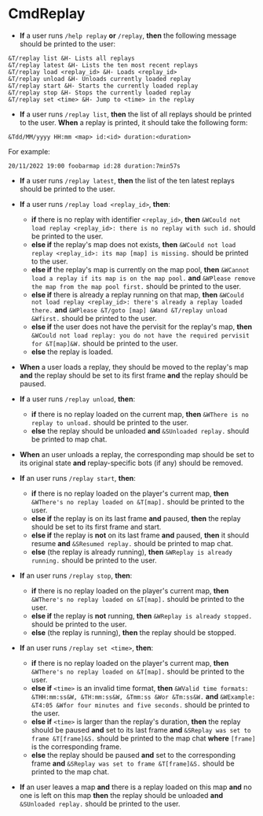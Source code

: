 # CmdReplay

+ **If** a user runs `/help replay` **or** `/replay`, **then** the following message should be printed to the user:

```
&T/replay list &H- Lists all replays
&T/replay latest &H- Lists the ten most recent replays
&T/replay load <replay_id> &H- Loads <replay_id>
&T/replay unload &H- Unloads currently loaded replay
&T/replay start &H- Starts the currently loaded replay
&T/replay stop &H- Stops the currently loaded replay
&T/replay set <time> &H- Jump to <time> in the replay
```

+ **If** a user runs `/replay list`, **then** the list of all replays should be printed to the user. **When** a replay is printed, it should take the following form:

```nofmt
&Tdd/MM/yyyy HH:mm <map> id:<id> duration:<duration>
```

For example:

```nofmt
20/11/2022 19:00 foobarmap id:28 duration:7min57s
```

+ **If** a user runs `/replay latest`, **then** the list of the ten latest replays should be printed to the user.

+ **If** a user runs `/replay load <replay_id>`, **then**:
    + **if** there is no replay with identifier `<replay_id>`, **then** `&WCould not load replay <replay_id>: there is no replay with such id.` should be printed to the user.
    + **else if** the replay's map does not exists, **then** `&WCould not load replay <replay_id>: its map [map] is missing.` should be printed to the user.
    + **else if** the replay's map is currently on the map pool, **then** `&WCannot load a replay if its map is on the map pool.` **and** `&WPlease remove the map from the map pool first.` should be printed to the user.
    + **else if** there is already a replay running on that map, **then** `&WCould not load replay <replay_id>: there's already a replay loaded there.` **and** `&WPlease &T/goto [map] &Wand &T/replay unload &Wfirst.` should be printed to the user.
    + **else if** the user does not have the pervisit for the replay's map, **then** `&WCould not load replay: you do not have the required pervisit for &T[map]&W.` should be printed to the user.
    + **else** the replay is loaded.

+ **When** a user loads a replay, they should be moved to the replay's map **and** the replay should be set to its first frame **and** the replay should be paused.

+ **If** a user runs `/replay unload`, **then**:
    + **if** there is no replay loaded on the current map, **then** `&WThere is no replay to unload.` should be printed to the user.
    + **else** the replay should be unloaded **and** `&SUnloaded replay.` should be printed to map chat.

+ **When** an user unloads a replay, the corresponding map should be set to its original state **and** replay-specific bots (if any) should be removed.

+ **If** an user runs `/replay start`, **then**:
    + **if** there is no replay loaded on the player's current map, **then** `&WThere's no replay loaded on &T[map].` should be printed to the user.
    + **else if** the replay is on its last frame **and** paused, **then** the replay should be set to its first frame and start.
    + **else if** the replay is **not** on its last frame **and** paused, **then** it should resume **and** `&SResumed replay.` should be printed to map chat.
    + **else** (the replay is already running), **then** `&WReplay is already running.` should be printed to the user.

+ **If** an user runs `/replay stop`, **then**:
    + **if** there is no replay loaded on the player's current map, **then** `&WThere's no replay loaded on &T[map].` should be printed to the user.
    + **else if** the replay is **not** running, **then** `&WReplay is already stopped.` should be printed to the user.
    + **else** (the replay is running), **then** the replay should be stopped.

+ **If** an user runs `/replay set <time>`, **then**:
    + **if** there is no replay loaded on the player's current map, **then** `&WThere's no replay loaded on &T[map].` should be printed to the user.
    + **else if** `<time>` is an invalid time format, **then** `&WValid time formats: &THH:mm:ss&W, &TH:mm:ss&W, &Tmm:ss &Wor &Tm:ss&W.` **and** `&WExample: &T4:05 &Wfor four minutes and five seconds.` should be printed to the user.
    + **else if** `<time>` is larger than the replay's duration, **then** the replay should be paused **and** set to its last frame **and** `&SReplay was set to frame &T[frame]&S.` should be printed to the map chat **where** `[frame]` is the corresponding frame.
    + **else** the replay should be paused **and** set to the corresponding frame **and** `&SReplay was set to frame &T[frame]&S.` should be printed to the map chat.

+ **If** an user leaves a map **and** there is a replay loaded on this map **and** no one is left on this map **then** the replay should be unloaded **and** `&SUnloaded replay.` should be printed to the user.
